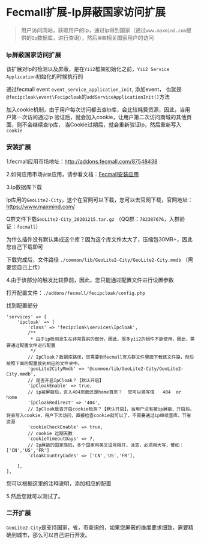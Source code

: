 Fecmall扩展-Ip屏蔽国家访问扩展
=================

> 用户访问网站，获取用户的Ip，通过Ip得到国家（通过`www.maxmind.com`提供的`Ip`数据库，进行查询），然后`屏蔽`相关国家用户的访问

### Ip屏蔽国家访问扩展

该扩展对Ip的检测以及屏蔽，是在`Yii2`框架初始化之前，`Yii2 Service Application`初始化的时候执行的

通过fecmall event `event_service_application_init`, 添加event，
也就是 `@fecipcloak\event\Fecipcloak`的`addServiceApplicationInit()`方法

加入cookie机制，由于用户每次访问都去查Ip库，会比较耗费资源，因此，当用户第一次访问通过Ip
验证后，就会加入cookie，让用户第二次访问商城的其他页面，则不会继续查Ip库，
当Cookie过期后，就会重新验证Ip，然后重新写入`cookie`


### 安装扩展

1.fecmall应用市场地址：http://addons.fecmall.com/87548438

2.如何应用市场`安装`应用，请参看文档：[Fecmall安装应用](https://www.fecmall.com/doc/fecshop-guide/addons/cn-2.0/guide-fecmall-addons-install.html)

3.Ip数据库下载


Ip库用的`GeoLite2-City`，这个在官网可以下载，您可以去官网下载，官网地址：https://www.maxmind.com/

Q群文件下载`GeoLite2-City_20201215.tar.gz` （QQ群：`782387676`，入群验证：`fecmall`）

为什么插件没有默认集成这个库？因为这个库文件太大了，压缩包30MB+，因此您自己下载即可

下载完成后，文件路径 `./common/lib/GeoLite2-City/GeoLite2-City.mmdb` （需要您自己上传）


4.由于该部分的触发比较靠前，因此，您只能通过配置文件进行设置参数


打开配置文件：`./addons/fecmall/fecipcloak/config.php`


找到配置部分

```
'services' => [
    'ipcloak' => [
        'class' => 'fecipcloak\services\Ipcloak',
        /**
         * 由于ip检测发生在非常靠前的部分，因此，很多yii2的组件不能使用，因此，需要通过配置文件进行配置
         */
        // IpCloak？数据库路径，您需要到fecmall官方群文件里面下载该文件路，然后按照下面的配置放到相应的文件夹中。
        'geoLite2CityMmdb' => '@common/lib/GeoLite2-City/GeoLite2-City.mmdb',
        // 是否开启IpCloak？【默认开启】
        'ipCloakEnable' => true,
        // ip被屏蔽后，进入404页面还是home首页？  您可以填写值   404  or  home
        'ipCloakRedirect' => '404',
        // IpCloak是否开启cookie检测？【默认开启】，当用户没有被ip屏蔽，开启后，将会写入cookie，用户下次访问，直接检查cookie就可以了，不需要通过ip继续查库，节省资源
        'cookieCheckEnable' => true,
        // cookie 过期天数
        'cookieTimeoutDays' => 7,
        // Ip屏蔽的国家简码，多个国家用英文逗号隔开，注意，必须用大写，譬如： ['CN','US','FR']
        'cloakCountryCodes' => ['CN','US','FR'],
        
    ],
],
```

您可以根据这里的注释说明，添加相应的配置


5.然后您就可以测试了。


### 二开扩展


`GeoLite2-City`是支持国家，省，市查询的，如果您屏蔽的维度要求细致，需要精确到城市，那么可以自己进行开发。






